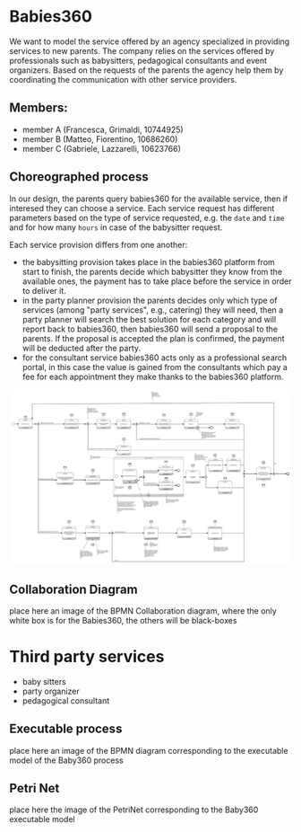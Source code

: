 # Babies360

We want to model the service offered by an agency specialized in providing services to new parents. The company relies on the services offered by professionals such as babysitters, pedagogical consultants and event organizers.
Based on the requests of the parents the agency help them by coordinating the communication with other service providers.

## Members:
* member A (Francesca, Grimaldi, 10744925) 
* member B (Matteo, Fiorentino, 10686260)
* member C (Gabriele, Lazzarelli, 10623766)

## Choreographed process
In our design, the parents query babies360 for the available service, then if interesed they can choose a service.
Each service request has different parameters based on the type of service requested, e.g. the `date` and `time` and for how many `hours` in case of the babysitter request.

Each service provision differs from one another:
- the babysitting provision takes place in the babies360 platform from start to finish, the parents decide which babysitter they know from the available ones, the payment has to take place before the service in order to deliver it.
- in the party planner provision the parents decides only which type of services (among "party services", e.g., catering) they will need, then a party planner will search the best solution for each category and will report back to babies360, then babies360 will send a proposal to the parents. If the proposal is accepted the plan is confirmed, the payment will be deducted after the party.
- for the consultant service babies360 acts only as a professional search portal, in this case the value is gained from the consultants which pay a fee for each appointment they make thanks to the babies360 platform.


![BPMN choreography of babies360](processes/BMPN-choreography-babies360.svg)

## Collaboration Diagram

place here an image of the BPMN Collaboration diagram, where the only white box is for the Babies360, the others will be black-boxes

# Third party services
* baby sitters
* party organizer
* pedagogical consultant

## Executable process

place here an image of the BPMN diagram corresponding to the executable model of the Baby360 process

## Petri Net

place here the image of the PetriNet corresponding to the Baby360 executable model



